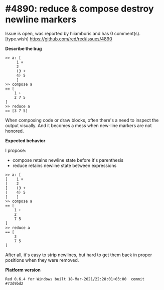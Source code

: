 
#4890: reduce & compose destroy newline markers
================================================================================
Issue is open, was reported by hiiamboris and has 0 comment(s).
[type.wish]
<https://github.com/red/red/issues/4890>

**Describe the bug**
```
>> a: [
     1 + 
     2
     (3 +
     4) 5
     ]
>> compose a
== [
    1 + 
    2 7 5
]
>> reduce a
== [3 7 5]
```
When composing code or draw blocks, often there's a need to inspect the output visually. And it becomes a mess when new-line markers are not honored.

**Expected behavior**

I propose:
- compose retains newline state before it's parenthesis
- reduce retains newline state between expressions
```
>> a: [
[    1 + 
[    2
[    (3 +
(    4) 5
[    ]
>> compose a
== [
    1 + 
    2
    7 5
]
>> reduce a
== [
    3
    7 5
]
```
After all, it's easy to strip newlines, but hard to get them back in proper positions when they were removed.

**Platform version**
```
Red 0.6.4 for Windows built 18-Mar-2021/22:28:01+03:00  commit #73d9bd2
```



